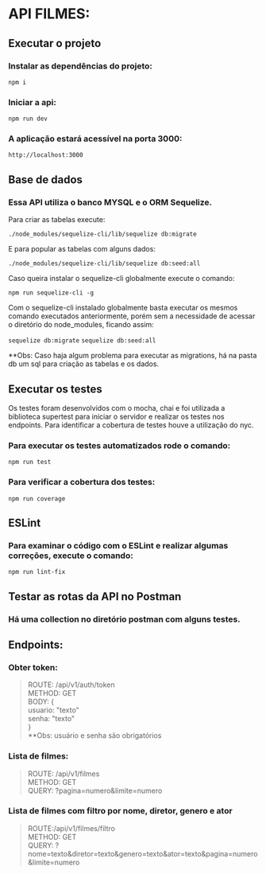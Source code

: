 # API FILMES:

## Executar o projeto

### Instalar as dependências do projeto:

`npm i`

### Iniciar a api:

`npm run dev`

### A aplicação estará acessível na porta 3000:

`http://localhost:3000`


## Base de dados

### Essa API utiliza o banco MYSQL e o ORM Sequelize.

Para criar as tabelas execute:

`./node_modules/sequelize-cli/lib/sequelize db:migrate`

E para popular as tabelas com alguns dados:

`./node_modules/sequelize-cli/lib/sequelize db:seed:all`

Caso queira instalar o sequelize-cli globalmente execute o comando:

`npm run sequelize-cli -g`

Com o sequelize-cli instalado globalmente basta executar os mesmos comando executados anteriormente, porém sem a necessidade de acessar o diretório do node_modules, ficando assim:

`sequelize db:migrate`
`sequelize db:seed:all`

**Obs: Caso haja algum problema para executar as migrations, há na pasta db um sql para criação as tabelas e os dados.

## Executar os testes

Os testes foram desenvolvidos com o mocha, chai e foi utilizada a biblioteca supertest para iniciar o servidor e realizar os testes nos endpoints. Para identificar a cobertura de testes houve a utilização do nyc.

### Para executar os testes automatizados rode o comando:

`npm run test`

### Para verificar a cobertura dos testes:

`npm run coverage`

## ESLint

### Para examinar o código com o ESLint e realizar algumas correções, execute o comando:

`npm run lint-fix`

## Testar as rotas da API no Postman

### Há uma collection no diretório postman com alguns testes.

## Endpoints:

### Obter token:

>  ROUTE: /api/v1/auth/token <br />
>  METHOD: GET <br />
>  BODY: { <br />
>   usuario: "texto" <br />
>   senha: "texto" <br />
>  } <br />
> **Obs: usuário e senha são obrigatórios

### Lista de filmes:

>  ROUTE: /api/v1/filmes <br />
>  METHOD: GET <br />
>  QUERY: ?pagina=numero&limite=numero

### Lista de filmes com filtro por nome, diretor, genero e ator

>  ROUTE:/api/v1/filmes/filtro <br />
>  METHOD: GET <br />
>  QUERY: ?nome=texto&diretor=texto&genero=texto&ator=texto&pagina=numero&limite=numero

